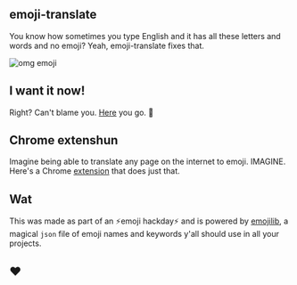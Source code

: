## emoji-translate

You know how sometimes you type English and it has all these letters and words and no emoji? Yeah, emoji-translate fixes that.

![omg emoji](https://cloud.githubusercontent.com/assets/1369170/8634865/32885202-27bf-11e5-8163-29e959c3720b.gif)

## I want it now!
Right? Can't blame you. [Here](http://meowni.ca/emoji-translate) you go. 👏

## Chrome extenshun
Imagine being able to translate any page on the internet to emoji. IMAGINE. Here's a Chrome [extension](https://chrome.google.com/webstore/detail/emoji-translate/kkkfndlpdajmbgofkidemhkjoinhmojl) that does just that.

## Wat
This was made as part of an ⚡️emoji hackday⚡️ and  is powered by [emojilib](https://github.com/muan/emojilib), a magical `json` file of emoji names and keywords y'all should use in all your projects.

## ❤️
